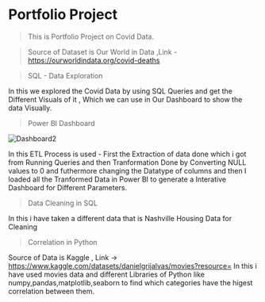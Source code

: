 # Portfolio Project

> This is Portfolio Project on Covid Data.

> Source of Dataset is Our World in Data
  ,Link - https://ourworldindata.org/covid-deaths



>SQL - Data Exploration

In this we explored the Covid Data by using SQL Queries and get the Different Visuals of it , Which we can use in Our Dashboard to show the data                 Visually.

  
  
>Power BI Dashboard



![Dashboard2](https://user-images.githubusercontent.com/71584625/216650011-1470d058-071f-4ebc-85b6-52fc99a5dba8.png)

In this ETL Process is used - First the Extraction of data done which i got from Running Queries and then Tranformation Done by Converting NULL values to 0 and futhermore changing the Datatype of columns and then I loaded all the Tranformed Data in Power BI to generate a Interative Dashboard for Different Parameters.

>Data Cleaning in SQL

In this i have taken a different data that is Nashville Housing Data for Cleaning 

>Correlation in Python

Source of Data is Kaggle , Link -> https://www.kaggle.com/datasets/danielgrijalvas/movies?resource=
In this i have used movies data and  different Libraries of Python like numpy,pandas,matplotlib,seaborn to find which categories have the higest correlation between them.
